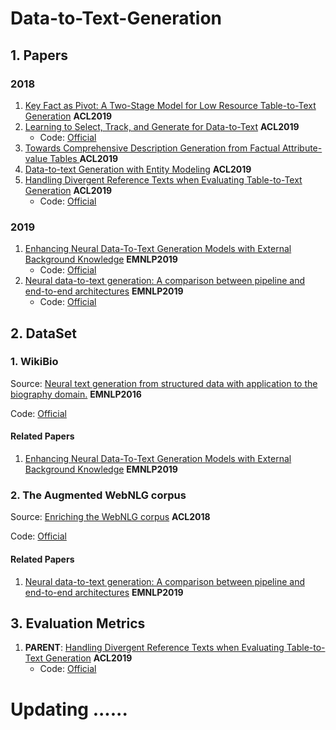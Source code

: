 # Data-to-Text-Generation

## 1. Papers

### 2018

1. [Key Fact as Pivot: A Two-Stage Model for Low Resource Table-to-Text Generation](https://arxiv.org/abs/1908.03067) **ACL2019**
2. [Learning to Select, Track, and Generate for Data-to-Text](https://www.aclweb.org/anthology/P19-1202/) **ACL2019**
   - Code: [Official](https://github.com/aistairc/sports-reporter)
3. [Towards Comprehensive Description Generation from Factual Attribute-value Tables ](https://www.aclweb.org/anthology/P19-1600/) **ACL2019**
4. [Data-to-text Generation with Entity Modeling](https://www.aclweb.org/anthology/P19-1195/) **ACL2019**
5. [Handling Divergent Reference Texts when Evaluating Table-to-Text Generation](https://arxiv.org/abs/1906.01081) **ACL2019** 
   - Code: [Official](https://github.com/google-research/language/tree/master/language/table_text_eval)

### 2019

1. [Enhancing Neural Data-To-Text Generation Models with External Background Knowledge](https://www.aclweb.org/anthology/D19-1299/) **EMNLP2019**
   - Code: [Official](https://github.com/hitercs/WikiInfo2Text)
2. [Neural data-to-text generation: A comparison between pipeline and end-to-end architectures](https://arxiv.org/abs/1908.09022) **EMNLP2019**
   - Code: [Official](https://github.com/ThiagoCF05/DeepNLG/)
## 2. DataSet

### 1. WikiBio

Source: [Neural text generation from structured data with application to the biography domain.](https://arxiv.org/abs/1603.07771) **EMNLP2016**

Code: [Official](https://github.com/DavidGrangier/wikipedia-biography-dataset)

#### Related Papers

1. [Enhancing Neural Data-To-Text Generation Models with External Background Knowledge](https://www.aclweb.org/anthology/D19-1299/) **EMNLP2019**

### 2. The Augmented WebNLG corpus

Source: [Enriching the WebNLG corpus](https://www.aclweb.org/anthology/W18-6521/) **ACL2018**

Code: [Official](https://github.com/ThiagoCF05/webnlg)

#### Related Papers
1. [Neural data-to-text generation: A comparison between pipeline and end-to-end architectures](https://arxiv.org/abs/1908.09022) **EMNLP2019**

## 3. Evaluation Metrics
1. **PARENT**: [Handling Divergent Reference Texts when Evaluating Table-to-Text Generation](https://arxiv.org/abs/1906.01081) **ACL2019**
   - Code: [Official](https://github.com/google-research/language/tree/master/language/table_text_eval)
# Updating ......
